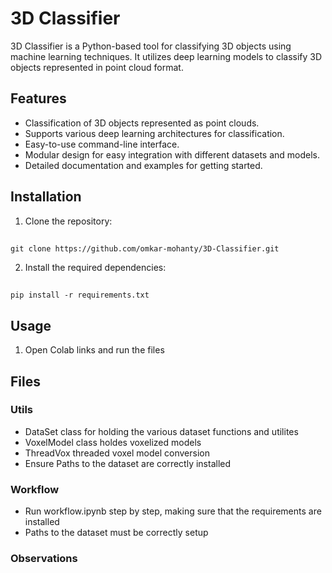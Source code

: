 # 3D Classifier

3D Classifier is a Python-based tool for classifying 3D objects using machine learning techniques. It utilizes deep learning models to classify 3D objects represented in point cloud format.

## Features

- Classification of 3D objects represented as point clouds.
- Supports various deep learning architectures for classification.
- Easy-to-use command-line interface.
- Modular design for easy integration with different datasets and models.
- Detailed documentation and examples for getting started.

## Installation

1. Clone the repository:
##
    git clone https://github.com/omkar-mohanty/3D-Classifier.git


2. Install the required dependencies:
##
    pip install -r requirements.txt

## Usage

1. Open Colab links and run the files

## Files 
### Utils
- DataSet class for holding the various dataset functions and utilites
- VoxelModel class holdes voxelized models
- ThreadVox threaded voxel model conversion
- Ensure Paths to the dataset are correctly installed
### Workflow
- Run workflow.ipynb step by step, making sure that the requirements are installed
- Paths to the dataset must be correctly setup 
### Observations
